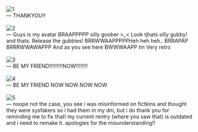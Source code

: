 ![1](https://files.catbox.moe/4ji46s.png)
<br>
—  THANKYOU!! 
<br>
<br>
![2](https://files.catbox.moe/xhhzef.png)
<br>
—  Guys is my avatar BRAAPPPPP silly goober >_< Look tjhats silly gubby!  and thats. Release the gubbies! BRRWWAAPPPPPHeh heh heh.. BRRAPAP BRRRWWAWAPPP And as you see here BWWWAAPP Im Very retro
<br>
<br>
![3](https://files.catbox.moe/1v569w.png)
<br>
—  BE MY FRIEND!!!!!!!!!NOW!!!!!!!!
<br>
<br>
![4](https://files.catbox.moe/vk0mjq.png)
<br>
—  BE MY FRIEND NOW NOW NOW NOW
<br>
<br>
![5](https://files.catbox.moe/i8we8m.png)
<br>
—  noope not the case, you see i was misinformed on fictkins and thought they were sysfakers so i had them in my dni, but i do thank you for reminding me to fix that! my current rentry (where you saw that) is outdated and i need to remake it. apologies for the misunderstanding!!
